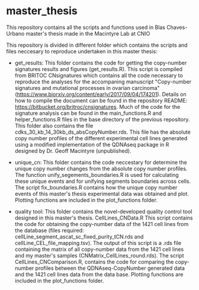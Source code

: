 # master_thesis
This repository contains all the scripts and functions used in Blas Chaves-Urbano master's thesis made in the Macintyre Lab at CNIO

This repository is divided in different folder which contains the scripts and files neccesary to reproduce undertaken in this master thesis:

- get_results: This folder contains the code for getting the copy-number signatures results and figures (get_results.R). This script is compiled from BRITOC CNsignatures which contains all the code necessary to reproduce the analyses for the accompaning manuscript "Copy-number signatures and mutational processes in ovarian carcinoma" (https://www.biorxiv.org/content/early/2017/09/04/174201). Details on how to compile the document can be found in the repository README: https://bitbucket.org/britroc/cnsignatures. Much of the code for the signature analysis can be found in the main_functions.R and helper_functions.R files in the base directory of the previous repository. This folder also contains the file cdks_30_kb_14_30kb_ds_absCopyNumber.rds. This file has the absolute copy number profiles of the different experimental cell lines generated using a modified implementation of the QDNAseq package in R designed by Dr. Geoff Macintyre (unpublished).

- unique_cn: This folder contains the code neccestary for determine the unique copy number changes from the absolute copy number profiles. The function unify_segements_boundaries.R is used for calculating these unique events and for unifying segments boundaries across cells. The script fix_boundaries.R contains how the unique copy number events of this master's thesis experimental data was obtained and plot. Plotting functions are included in the plot_functions folder.

- quality tool: This folder contains the novel-developed quality control tool designed in this master's thesis. CellLines_CNData.R This script contains the code for obtaining the copy-number data of the 1421 cell lines from the database (files required: cellLine_segment_ascat_sc_fixed_purity_tCN.rds and cellLine_CEL_file_mapping.tsv). The output of this script is a .rds file containing the matrix of all copy-number data from the 1421 cell lines and my master's samples (CNMatrix_CellLines_round.rds). The script CellLines_CNComparison.R, contains the code for comparing the copy-number profiles between the QDNAseq-CopyNumber generated data and the 1421 cell lines data from the data base. Plotting functions are included in the plot_functions folder. 

 

